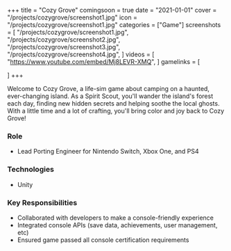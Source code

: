 +++
title = "Cozy Grove"
comingsoon = true
date = "2021-01-01"
cover = "/projects/cozygrove/screenshot1.jpg"
icon = "/projects/cozygrove/screenshot1.jpg"
categories = ["Game"]
screenshots = [
    "/projects/cozygrove/screenshot1.jpg",
    "/projects/cozygrove/screenshot2.jpg",
    "/projects/cozygrove/screenshot3.jpg",
    "/projects/cozygrove/screenshot4.jpg",
]
videos = [
    "https://www.youtube.com/embed/Mj8LEVR-XMQ",
]
gamelinks = [
    
]
+++

Welcome to Cozy Grove, a life-sim game about camping on a haunted, ever-changing island. As a Spirit Scout, you'll wander the island's forest each day, finding new hidden secrets and helping soothe the local ghosts. With a little time and a lot of crafting, you'll bring color and joy back to Cozy Grove!

### Role
* Lead Porting Engineer for Nintendo Switch, Xbox One, and PS4

### Technologies
* Unity

### Key Responsibilities
* Collaborated with developers to make a console-friendly experience
* Integrated console APIs (save data, achievements, user management, etc)
* Ensured game passed all console certification requirements 